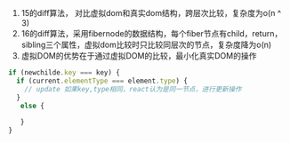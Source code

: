 1. 15的diff算法， 对比虚拟dom和真实dom结构，跨层次比较，复杂度为o(n ^ 3)
2. 16的diff算法，采用fibernode的数据结构，每个fiber节点有child，return，sibling三个属性，虚拟dom比较时只比较同层次的节点，复杂度降为o(n)
3. 虚拟DOM的优势在于通过虚拟DOM的比较，最小化真实DOM的操作

```js
if (newchilde.key === key) {
  if (current.elementType === element.type) {
    // update 如果key,type相同，react认为是同一节点，进行更新操作
  }
   else {
     
   }
}
```